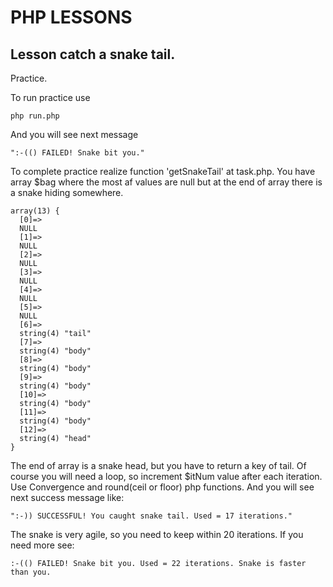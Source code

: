# PHP LESSONS

## Lesson catch a snake tail.

Practice.

To run practice use
```
php run.php
```
And you will see next message
```
":-(() FAILED! Snake bit you."
```
To complete practice realize function 'getSnakeTail' at task.php.
You have array $bag where the most af values are null but at the end of array there is a snake hiding somewhere.

```
array(13) {
  [0]=>
  NULL
  [1]=>
  NULL
  [2]=>
  NULL
  [3]=>
  NULL
  [4]=>
  NULL
  [5]=>
  NULL
  [6]=>
  string(4) "tail"
  [7]=>
  string(4) "body"
  [8]=>
  string(4) "body"
  [9]=>
  string(4) "body"
  [10]=>
  string(4) "body"
  [11]=>
  string(4) "body"
  [12]=>
  string(4) "head"
}

```
The end of array is a snake head, but you have to return a key of tail.
Of course you will need a loop, so increment $itNum value after each iteration.
Use Convergence and round(ceil or floor) php functions.
And you will see next success message like:
```
":-)) SUCCESSFUL! You caught snake tail. Used = 17 iterations."
```

The snake is very agile, so you need to keep within 20 iterations. If you need more see:
```
:-(() FAILED! Snake bit you. Used = 22 iterations. Snake is faster than you.
```